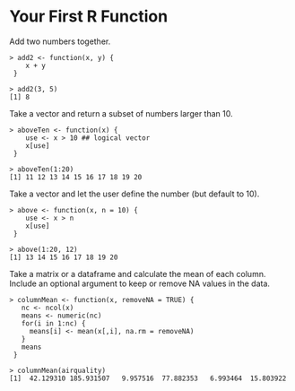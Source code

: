 Your First R Function
=====================

Add two numbers together.

	> add2 <- function(x, y) {
	 	x + y
	 }

	> add2(3, 5)
	[1] 8

Take a vector and return a subset of numbers larger than 10.

	> aboveTen <- function(x) {
	 	use <- x > 10 ## logical vector
	 	x[use]
	 }

	> aboveTen(1:20)
	[1] 11 12 13 14 15 16 17 18 19 20
	
Take a vector and let the user define the number (but default to 10).

	> above <- function(x, n = 10) {
	 	use <- x > n
	 	x[use]
	 }
	
	> above(1:20, 12)
	[1] 13 14 15 16 17 18 19 20

Take a matrix or a dataframe and calculate the mean of each column. Include an optional argument to keep or remove NA values in the data.

	> columnMean <- function(x, removeNA = TRUE) {
	   nc <- ncol(x)
	   means <- numeric(nc)
	   for(i in 1:nc) {
	     means[i] <- mean(x[,i], na.rm = removeNA)
	   }
	   means
	 }

	> columnMean(airquality)
	[1]  42.129310 185.931507   9.957516  77.882353   6.993464  15.803922


	